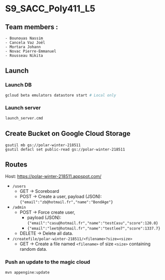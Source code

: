 # S9_SACC_Poly411_L5

## Team members :

	- Bounouas Nassim
	- Cancela Vaz Joël
	- Mortara Johann
	- Novac Pierre-Emmanuel
	- Rousseau Nikita

## Launch

### Launch DB

```bash
gcloud beta emulators datastore start # Local only
```

### Launch server

```bash
launch_server.cmd
```

## Create Bucket on Google Cloud Storage
```
gsutil mb gs://polar-winter-218511
gsutil defacl set public-read gs://polar-winter-218511
```

## Routes

Host: https://polar-winter-218511.appspot.com/

* `/users`
    * GET → Scoreboard
    * POST → Create a user, payload (JSON): ```{"email":"zb@hotmail.fr","name":"BondAge"}```
* `/admin`
    * POST → Force create user, 
        - payload (JSON): ```{"email":"casu@hotmail.fr","name":"testCasu","score":120.0}```
        - ```{"email":"leet@hotmail.fr","name":"testlee7","score":1337.7}```
    * DELETE → Delete all data.   
* `/createfile/polar-winter-218511/<filename>?size=<size>`
    * GET → Create a file named `<filename>` of size `<size>` containing random data.
### Push an update to the magic cloud

```bash
mvn appengine:update
```

